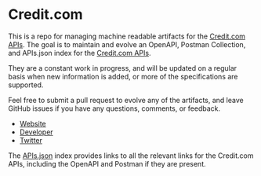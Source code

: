 # Credit.comThis is a repo for managing machine readable artifacts for the [Credit.com APIs](https://www.credit.com). The goal is to maintain and evolve an OpenAPI, Postman Collection, and APIs.json index for the [Credit.com APIs](https://www.credit.com).They are a constant work in progress, and will be updated on a regular basis when new information is added, or more of the specifications are supported.Feel free to submit a pull request to evolve any of the artifacts, and leave GitHub issues if you have any questions, comments, or feedback.- [Website](https://www.credit.com)- [Developer](https://www.credit.com)- [Twitter](https://twitter.com/CreditExperts)The [APIs.json](https://github.com/api-evangelist/credit-com/blob/master/apis.json) index provides links to all the relevant links for the Credit.com APIs, including the OpenAPI and Postman if they are present.